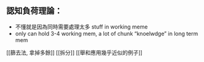 ## 認知負荷理論：
- 不懂就是因為同時需要處理太多 stuff in working meme
- only can hold 3-4 working mem, a lot of chunk “knoelwdge” in long term mem

[[篩去法, 拿掉多餘]]
[[拆分]]
[[舉和應用幾乎近似的例子]]